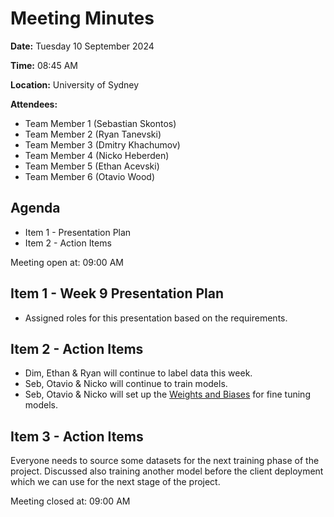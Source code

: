 # Meeting Minutes

**Date:** Tuesday 10 September 2024

**Time:** 08:45 AM

**Location:** University of Sydney

**Attendees:**

* Team Member 1 (Sebastian Skontos)
* Team Member 2 (Ryan Tanevski)
* Team Member 3 (Dmitry Khachumov)
* Team Member 4 (Nicko Heberden)
* Team Member 5 (Ethan Acevski)
* Team Member 6 (Otavio Wood)

## Agenda

* Item 1 - Presentation Plan
* Item 2 - Action Items

Meeting open at: 09:00 AM

## Item 1 - Week 9 Presentation Plan
* Assigned roles for this presentation based on the requirements.

## Item 2 - Action Items
* Dim, Ethan & Ryan will continue to label data this week.
* Seb, Otavio & Nicko will continue to train models.
* Seb, Otavio & Nicko will set up the [Weights and Biases](https://wandb.ai/) for fine tuning models.





## Item 3 - Action Items

Everyone needs to source some datasets for the next training phase of the project. Discussed also training another model before the client deployment which we can use for the next stage of the project.


Meeting closed at:  09:00 AM
